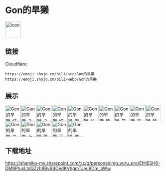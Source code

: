 # Gon的旱獭
<img src="https://emoji.shojo.cn/bili/src/Gon的旱獭/icon.png" width="50" height="50" alt="icon">

## 链接
Cloudflare:
```
https://emoji.shojo.cn/bili/src/Gon的旱獭
https://emoji.shojo.cn/bili/webp/Gon的旱獭
```
## 展示
<img src="https://emoji.shojo.cn/bili/src/Gon的旱獭/Gon的旱獭-好听.png" width="50" height="50" alt="Gon的旱獭-好听"><img src="https://emoji.shojo.cn/bili/src/Gon的旱獭/Gon的旱獭-？！.png" width="50" height="50" alt="Gon的旱獭-？！"><img src="https://emoji.shojo.cn/bili/src/Gon的旱獭/Gon的旱獭-？？？.png" width="50" height="50" alt="Gon的旱獭-？？？"><img src="https://emoji.shojo.cn/bili/src/Gon的旱獭/Gon的旱獭-好耶.png" width="50" height="50" alt="Gon的旱獭-好耶"><img src="https://emoji.shojo.cn/bili/src/Gon的旱獭/Gon的旱獭-喝可乐.png" width="50" height="50" alt="Gon的旱獭-喝可乐"><img src="https://emoji.shojo.cn/bili/src/Gon的旱獭/Gon的旱獭-加油.png" width="50" height="50" alt="Gon的旱獭-加油"><img src="https://emoji.shojo.cn/bili/src/Gon的旱獭/Gon的旱獭-精彩.png" width="50" height="50" alt="Gon的旱獭-精彩"><img src="https://emoji.shojo.cn/bili/src/Gon的旱獭/Gon的旱獭-开心开心.png" width="50" height="50" alt="Gon的旱獭-开心开心"><img src="https://emoji.shojo.cn/bili/src/Gon的旱獭/Gon的旱獭-来了来了.png" width="50" height="50" alt="Gon的旱獭-来了来了"><img src="https://emoji.shojo.cn/bili/src/Gon的旱獭/Gon的旱獭-梦幻联动.png" width="50" height="50" alt="Gon的旱獭-梦幻联动"><img src="https://emoji.shojo.cn/bili/src/Gon的旱獭/Gon的旱獭-三连了.png" width="50" height="50" alt="Gon的旱獭-三连了"><img src="https://emoji.shojo.cn/bili/src/Gon的旱獭/Gon的旱獭-上车.png" width="50" height="50" alt="Gon的旱獭-上车"><img src="https://emoji.shojo.cn/bili/src/Gon的旱獭/Gon的旱獭-晚安.png" width="50" height="50" alt="Gon的旱獭-晚安"><img src="https://emoji.shojo.cn/bili/src/Gon的旱獭/Gon的旱獭-无语.png" width="50" height="50" alt="Gon的旱獭-无语"><img src="https://emoji.shojo.cn/bili/src/Gon的旱獭/Gon的旱獭-歇了.png" width="50" height="50" alt="Gon的旱獭-歇了">

## 下载地址

https://shamiko-my.sharepoint.com/:u:/g/personal/img_yuru_pro/EfHESH6-DM9PtusLtdQZzh8BvB4OedKVhgmTJeu9Dm_bWw